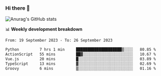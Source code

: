 ### Hi there 👋
![Anurag's GitHub stats](https://github-readme-stats.vercel.app/api?username=jami1024&show_icons=true&theme=radical)

📊 **Weekly development breakdown**
<!--START_SECTION:waka-->

```txt
From: 19 September 2023 - To: 26 September 2023

Python         7 hrs 1 min     ████████████████████▒░░░░   80.85 %
ActionScript   55 mins         ██▓░░░░░░░░░░░░░░░░░░░░░░   10.67 %
Vue.js         20 mins         █░░░░░░░░░░░░░░░░░░░░░░░░   03.89 %
TypeScript     13 mins         ▓░░░░░░░░░░░░░░░░░░░░░░░░   02.69 %
Groovy         6 mins          ▒░░░░░░░░░░░░░░░░░░░░░░░░   01.16 %
```

<!--END_SECTION:waka-->
<!--
**jami1024/jami1024** is a ✨ _special_ ✨ repository because its `README.md` (this file) appears on your GitHub profile.

Here are some ideas to get you started:

- 🔭 I’m currently working on ...
- 🌱 I’m currently learning ...
- 👯 I’m looking to collaborate on ...
- 🤔 I’m looking for help with ...
- 💬 Ask me about ...
- 📫 How to reach me: ...
- 😄 Pronouns: ...
- ⚡ Fun fact: ...
-->

